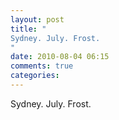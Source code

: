 ```yaml
---
layout: post
title: "
Sydney. July. Frost.
"
date: 2010-08-04 06:15
comments: true
categories: 
---
```


Sydney. July. Frost.

